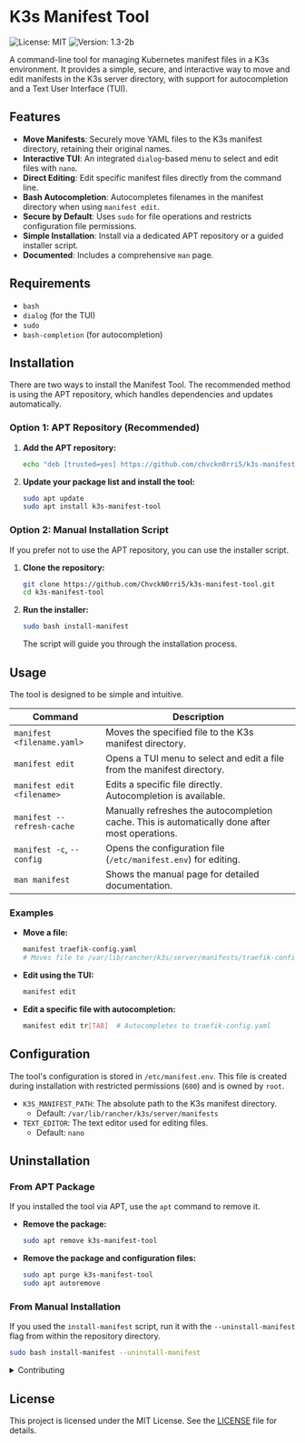 # K3s Manifest Tool

![License: MIT](https://img.shields.io/badge/License-MIT-blue.svg)
![Version: 1.3-2b](https://img.shields.io/badge/Version-1.3--2b-informational)

A command-line tool for managing Kubernetes manifest files in a K3s environment. It provides a simple, secure, and interactive way to move and edit manifests in the K3s server directory, with support for autocompletion and a Text User Interface (TUI).

## Features

- **Move Manifests**: Securely move YAML files to the K3s manifest directory, retaining their original names.
- **Interactive TUI**: An integrated `dialog`-based menu to select and edit files with `nano`.
- **Direct Editing**: Edit specific manifest files directly from the command line.
- **Bash Autocompletion**: Autocompletes filenames in the manifest directory when using `manifest edit`.
- **Secure by Default**: Uses `sudo` for file operations and restricts configuration file permissions.
- **Simple Installation**: Install via a dedicated APT repository or a guided installer script.
- **Documented**: Includes a comprehensive `man` page.

## Requirements

- `bash`
- `dialog` (for the TUI)
- `sudo`
- `bash-completion` (for autocompletion)

## Installation

There are two ways to install the Manifest Tool. The recommended method is using the APT repository, which handles dependencies and updates automatically.

### Option 1: APT Repository (Recommended)

1.  **Add the APT repository:**
    ```bash
    echo "deb [trusted=yes] https://github.com/chvckn0rri5/k3s-manifest-tool/raw/main/apt-repo/ ./" | sudo tee /etc/apt/sources.list.d/k3s-manifest-tool.list
    ```

2.  **Update your package list and install the tool:**
    ```bash
    sudo apt update
    sudo apt install k3s-manifest-tool
    ```

### Option 2: Manual Installation Script

If you prefer not to use the APT repository, you can use the installer script.

1.  **Clone the repository:**
    ```bash
    git clone https://github.com/ChvckN0rri5/k3s-manifest-tool.git
    cd k3s-manifest-tool
    ```

2.  **Run the installer:**
    ```bash
    sudo bash install-manifest
    ```
    The script will guide you through the installation process.

## Usage

The tool is designed to be simple and intuitive.

| Command                       | Description                                                                                             |
| ----------------------------- | ------------------------------------------------------------------------------------------------------- |
| `manifest <filename.yaml>`    | Moves the specified file to the K3s manifest directory.                                                 |
| `manifest edit`               | Opens a TUI menu to select and edit a file from the manifest directory.                                 |
| `manifest edit <filename>`    | Edits a specific file directly. Autocompletion is available.                                            |
| `manifest --refresh-cache`    | Manually refreshes the autocompletion cache. This is automatically done after most operations.          |
| `manifest -c`, `--config`     | Opens the configuration file (`/etc/manifest.env`) for editing.                                         |
| `man manifest`                | Shows the manual page for detailed documentation.                                                       |

### Examples

-   **Move a file:**
    ```bash
    manifest traefik-config.yaml
    # Moves file to /var/lib/rancher/k3s/server/manifests/traefik-config.yaml
    ```

-   **Edit using the TUI:**
    ```bash
    manifest edit
    ```


-   **Edit a specific file with autocompletion:**
    ```bash
    manifest edit tr[TAB]  # Autocompletes to traefik-config.yaml
    ```

## Configuration

The tool's configuration is stored in `/etc/manifest.env`. This file is created during installation with restricted permissions (`600`) and is owned by `root`.

-   `K3S_MANIFEST_PATH`: The absolute path to the K3s manifest directory.
    -   Default: `/var/lib/rancher/k3s/server/manifests`
-   `TEXT_EDITOR`: The text editor used for editing files.
    -   Default: `nano`

## Uninstallation

### From APT Package

If you installed the tool via APT, use the `apt` command to remove it.

-   **Remove the package:**
    ```bash
    sudo apt remove k3s-manifest-tool
    ```
-   **Remove the package and configuration files:**
    ```bash
    sudo apt purge k3s-manifest-tool
    sudo apt autoremove
    ```

### From Manual Installation

If you used the `install-manifest` script, run it with the `--uninstall-manifest` flag from within the repository directory.

```bash
sudo bash install-manifest --uninstall-manifest
```

<details>
<summary>Contributing</summary>

We welcome contributions to improve the Manifest Tool! Whether you’re fixing a bug, adding a feature, or improving documentation, your help is appreciated.

### How to Contribute

1.  **Report a Bug or Request a Feature**:
    -   Go to the [Issues](https://github.com/chvckn0rri5/k3s-manifest-tool/issues) tab.
    -   Click "New issue" and select either "Bug Report" or "Feature Request".
    -   Fill out the template with details.

2.  **Submit a Pull Request (PR)**:
    -   Fork the repository and create a new branch.
    -   Make your changes and test them locally.
    -   Commit your changes and push them to your fork.
    -   Create a Pull Request and fill out the template.

For more details, please see the [contribution guidelines](.github/pull_request_template.md).

</details>

## License

This project is licensed under the MIT License. See the [LICENSE](LICENSE) file for details.
